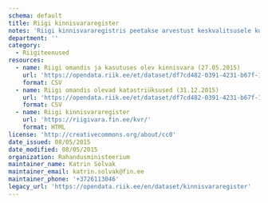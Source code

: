 ```yaml
---
schema: default
title: Riigi kinnisvararegister
notes: 'Riigi kinnisvararegistris peetakse arvestust keskvalitsusele kuuluva või tema poolt kasutatava kinnisvara üle. Õiguslik tähendus on riigivara valitseja ja volitatud asutuse määramise andmetel. Põhimäärus: https://www.riigiteataja.ee/akt/128122010002.'
department: ''
category:
  - Riigiteenused
resources:
  - name: Riigi omandis ja kasutuses olev kinnisvara (27.05.2015)
    url: 'https://opendata.riik.ee/et/dataset/df7cd482-0391-4231-b67f-1efd7c4e8a43/resource/8121cbff-f1ff-4d09-954a-aac829a55d32/download/varadeloend.csv'
    format: CSV
  - name: Riigi omandis olevad katastriüksused (31.12.2015)
    url: 'https://opendata.riik.ee/et/dataset/df7cd482-0391-4231-b67f-1efd7c4e8a43/resource/42d31566-5ebf-4232-b853-b939b848e33d/download/kvrmaad20151231utf8.csv'
    format: CSV
  - name: Riigi kinnisvararegister
    url: 'https://riigivara.fin.ee/kvr/'
    format: HTML
license: 'http://creativecommons.org/about/cc0'
date_issued: 08/05/2015
date_modified: 08/05/2015
organization: Rahandusministeerium
maintainer_name: Katrin Solvak
maintainer_email: katrin.solvak@fin.ee
maintainer_phone: '+3726113046'
legacy_url: 'https://opendata.riik.ee/en/dataset/kinnisvararegister'
---
```

